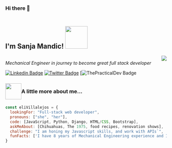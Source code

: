 ### Hi there 👋



<div style = 'display: flex; align-items: center'><h2>I'm Sanja Mandic! <img src="https://c.tenor.com/xBymNb6cXyoAAAAi/kondochan-wave.gif" width="70"></h2></div>
<img align='right' src="http://24.media.tumblr.com/4693866b7e650fe4edbb07210d441a8b/tumblr_n4ufo4CKGD1t4opb8o1_400.gif">
<p><em>Mechanical Engineer in journey to become great full stack developer</em></p>

[![Linkedin Badge](https://img.shields.io/badge/-Sanja%20Mandic-blue?style=flat-square&logo=Linkedin&logoColor=white&link=https://www.linkedin.com/in/sanja-mandic-823995a2/)](https://www.linkedin.com/in/sanja-mandic-823995a2//)
[![Twitter Badge](https://img.shields.io/badge/-@sanja42_-1ca0f1?style=flat-square&labelColor=1ca0f1&logo=twitter&logoColor=white&link=https://twitter.com/SanjaMandic42)](https://twitter.com/SanjaMandic42)
[![ThePracticalDev Badge](https://img.shields.io/badge/-SanjaMandic-0A0A0A?style=flat-square&labelColor=black&logo=dev.to&link=https://dev.to/sanja969)

### <div style = 'display: flex; align-items: center'><img src="https://i0.wp.com/brightestyoungthings.com/wp-content/uploads/2014/02/despicable-me-gif.gif?fit=480%2C254&quality=100&ssl=1" width="50"> <p>A little more about me...</p></div>

```javascript
const eliVillalejos = {
  lookingFor: "Full-stack web developer",
  pronouns: ["she", "her"],
  code: [JavaScript, Python, Django, HTML/CSS, Bootstrap],
  askMeAbout: [Chihuahuas, The 1975, food recipes, renovation shows],
  challenge: "I am honing my Javascript skills, and work with APIs`",
  funFacts: ['I have 8 years of Mechanical Engineering experience and I took the amazing journey of becoming a full-stack Developer']
}
```

<!--END_SECTION:waka-->
